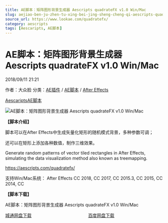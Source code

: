 ```yaml
---
title: AE脚本：矩阵图形背景生成器 Aescripts quadrateFX v1.0 Win/Mac
slug: aejiao-ben-ju-zhen-tu-xing-bei-jing-sheng-cheng-qi-aescripts-quadratefx-v1-0-win-mac
source_url: https://www.lookae.com/quadratefx/
category: aescripts
tags: [Aescaripts, AE脚本]
---
```

# AE脚本：矩阵图形背景生成器 Aescripts quadrateFX v1.0 Win/Mac

2018/09/11 21:21

作者：大众脸
分类：[AE插件](https://www.lookae.com/after-effects/aechajian/) / [AE脚本](https://www.lookae.com/after-effects/aescripts/) / [After Effects](https://www.lookae.com/after-effects/)

[Aescaripts](https://www.lookae.com/tag/aescaripts/)[AE脚本](https://www.lookae.com/tag/ae%e8%84%9a%e6%9c%ac/)

![AE脚本：矩阵图形背景生成器 Aescripts quadrateFX v1.0 Win/Mac](https://www.lookae.com/wp-content/uploads/2018/09/quadrateFX.jpg "AE脚本：矩阵图形背景生成器 Aescripts quadrateFX v1.0 Win/Mac-LookAE.com")

**【脚本介绍】**

脚本可以在After Effects中生成矢量化矩形的随机模式背景，多种参数可调；

还可以在矩形上添加各种数值，制作三维效果。

Generate random patterns of vector tiled rectangles in After Effects, simulating the data visualization method also known as treemapping.

https://aescripts.com/quadratefx/

支持Win/Mac系统： After Effects CC 2018, CC 2017, CC 2015.3, CC 2015, CC 2014, CC

**【脚本下载】**

AE脚本：矩阵图形背景生成器 Aescripts quadrateFX v1.0 Win/Mac

[城通网盘下载](https://lookae.ctfile.com/fs/680462-309184629)                                              [百度网盘下载](https://pan.baidu.com/s/19JCACCgb1QZ8E6smyUHolQ)
